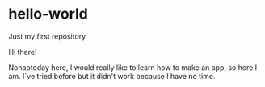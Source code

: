 # hello-world
Just my first repository

Hi there!

Nonaptoday here, I would really like to learn how to make an app, so here I am.
I´ve tried before but it didn't work because I have no time.

